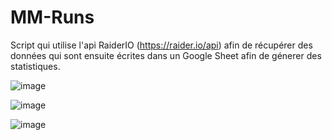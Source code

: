 # MM-Runs 

Script qui utilise l'api RaiderIO (https://raider.io/api) afin de récupérer des données qui sont ensuite écrites dans un Google Sheet afin de génerer des statistiques.

![image](https://github.com/Valamar12/MM-Runs/assets/144674641/f123e220-c1e6-4a48-9dda-e63933e39f6a)

![image](https://github.com/Valamar12/MM-Runs/assets/144674641/960f91b0-fc84-46fa-baba-46d0ee097650)

![image](https://github.com/Valamar12/MM-Runs/assets/144674641/090484a5-f822-498e-89c2-5e468adef335)

